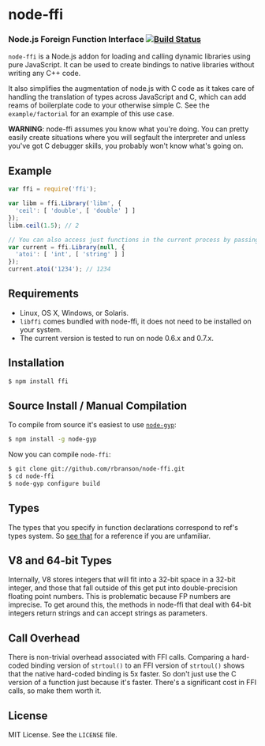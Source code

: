 node-ffi
========
### Node.js Foreign Function Interface [![Build Status](https://secure.travis-ci.org/rbranson/node-ffi.png)](http://travis-ci.org/rbranson/node-ffi)

`node-ffi` is a Node.js addon for loading and calling dynamic libraries using pure JavaScript. It can be used to create bindings to native libraries without writing any C++ code.

It also simplifies the augmentation of node.js with C code as it takes care of handling the translation of types across JavaScript and C, which can add reams of boilerplate code to your otherwise simple C. See the `example/factorial` for an example of this use case.

**WARNING**: node-ffi assumes you know what you're doing. You can pretty easily create situations where you will segfault the interpreter and unless you've got C debugger skills, you probably won't know what's going on.


Example
-------

``` js
var ffi = require('ffi');

var libm = ffi.Library('libm', {
  'ceil': [ 'double', [ 'double' ] ]
});
libm.ceil(1.5); // 2

// You can also access just functions in the current process by passing a null
var current = ffi.Library(null, {
  'atoi': [ 'int', [ 'string' ] ]
});
current.atoi('1234'); // 1234
```


Requirements
------------

 * Linux, OS X, Windows, or Solaris.
 * `libffi` comes bundled with node-ffi, it does not need to be installed on your system.
 * The current version is tested to run on node 0.6.x and 0.7.x.


Installation
------------

``` bash
$ npm install ffi
```

Source Install / Manual Compilation
-----------------------------------

To compile from source it's easiest to use
[`node-gyp`](https://github.com/TooTallNate/node-gyp):

``` bash
$ npm install -g node-gyp
```

Now you can compile `node-ffi`:

``` bash
$ git clone git://github.com/rbranson/node-ffi.git
$ cd node-ffi
$ node-gyp configure build
```


Types
-----

The types that you specify in function declarations correspond to ref's types
system. So [see that](https://github.com/TooTallNate/ref#built-in-types) for a reference if you are unfamiliar.


V8 and 64-bit Types
-------------------

Internally, V8 stores integers that will fit into a 32-bit space in a 32-bit integer, and those that fall outside of this get put into double-precision floating point numbers. This is problematic because FP numbers are imprecise. To get around this, the methods in node-ffi that deal with 64-bit integers return strings and can accept strings as parameters.

Call Overhead
-------------

There is non-trivial overhead associated with FFI calls. Comparing a hard-coded binding version of `strtoul()` to an FFI version of `strtoul()` shows that the native hard-coded binding is 5x faster. So don't just use the C version of a function just because it's faster. There's a significant cost in FFI calls, so make them worth it.

License
-------

MIT License. See the `LICENSE` file.
